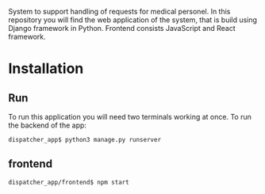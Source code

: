 System to support handling of requests for medical personel. In this repository you will find the web application of the system, that is build using Django framework in Python. Frontend consists JavaScript and React framework. 

# Installation


## Run
To run this application you will need two terminals working at once. 
To run the backend of the app:

`dispatcher_app$ python3 manage.py runserver`

## frontend

`dispatcher_app/frontend$ npm start`
